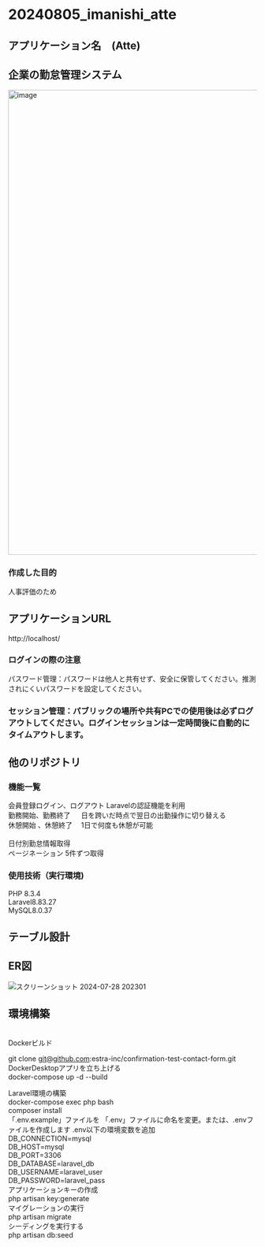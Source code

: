# 20240805_imanishi_atte

## アプリケーション名　(Atte)  

## 企業の勤怠管理システム
<img width="944" alt="image" src="https://github.com/user-attachments/assets/0d673d17-1af9-4241-8b10-5deb3ea9f886">

 ### 作成した目的<br>
 人事評価のため

## アプリケーションURL<br>
http://localhost/

### ログインの際の注意<br>
パスワード管理：パスワードは他人と共有せず、安全に保管してください。推測されにくいパスワードを設定してください。<br>
### セッション管理：パブリックの場所や共有PCでの使用後は必ずログアウトしてください。ログインセッションは一定時間後に自動的にタイムアウトします。

## 他のリポジトリ

### 機能一覧 <br>
会員登録ログイン、ログアウト	 Laravelの認証機能を利用<br>勤務開始、勤務終了	　 日を跨いだ時点で翌日の出勤操作に切り替える  <br>休憩開始	、休憩終了　 1日で何度も休憩が可能	 
 <br>日付別勤怠情報取得	  <br>ページネーション	    5件ずつ取得

### 使用技術（実行環境)<br>
PHP 8.3.4<br>Laravel8.83.27<br>MySQL8.0.37

## テーブル設計

## ER図
![スクリーンショット 2024-07-28 202301](https://github.com/user-attachments/assets/bf082e8f-cbcb-45ff-94c4-7a4020644450)

## 環境構築
<br>Dockerビルド

git clone git@github.com:estra-inc/confirmation-test-contact-form.git<br>DockerDesktopアプリを立ち上げる<br>docker-compose up -d --build

Laravel環境の構築<br>docker-compose exec php bash<br>composer install<br>「.env.example」ファイルを 「.env」ファイルに命名を変更。または、.envファイルを作成します
.env以下の環境変数を追加<br>DB_CONNECTION=mysql<br>DB_HOST=mysql<br>DB_PORT=3306<br>DB_DATABASE=laravel_db<br>DB_USERNAME=laravel_user<br>DB_PASSWORD=laravel_pass<br>アプリケーションキーの作成<br>php artisan key:generate<br>マイグレーションの実行<br>php artisan migrate<br>シーディングを実行する<br>php artisan db:seed





